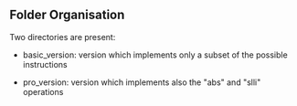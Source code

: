## Folder Organisation

Two directories are present:

- basic_version: version which implements only a subset of the possible instructions

- pro_version: version which implements also the "abs" and "slli" operations


